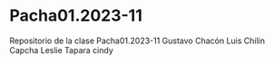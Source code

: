 # Pacha01.2023-11
Repositorio de la clase Pacha01.2023-11
Gustavo Chacón
Luis Chilin Capcha
Leslie Tapara
cindy